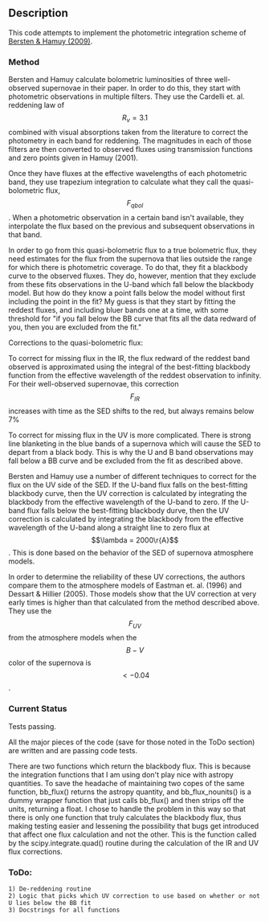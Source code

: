 ## Description

This code attempts to implement the photometric integration scheme of [Bersten & Hamuy (2009)](http://iopscience.iop.org/0004-637X/701/1/200).

### Method

Bersten and Hamuy calculate bolometric luminosities of three well-observed supernovae in their paper.
In order to do this, they start with photometric observations in multiple filters.
They use the Cardelli et. al. reddening law of $$R_v = 3.1$$ combined with visual absorptions taken from the literature to correct the photometry in each band for reddening.
The magnitudes in each of those filters are then converted to observed fluxes using transmission functions and zero points given in Hamuy (2001).

Once they have fluxes at the effective wavelengths of each photometric band, they use trapezium integration to calculate what they call the quasi-bolometric flux, $$F_{qbol}$$.
When a photometric observation in a certain band isn't available, they interpolate the flux based on the previous and subsequent observations in that band.

In order to go from this quasi-bolometric flux to a true bolometric flux, they need estimates for the flux from the supernova that lies outside the range for which there is photometric coverage.
To do that, they fit a blackbody curve to the observed fluxes.
They do, however, mention that they exclude from these fits observations in the U-band which fall below the blackbody model.
But how do they know a point falls below the model without first including the point in the fit?
My guess is that they start by fitting the reddest fluxes, and including bluer bands one at a time, with some threshold for "if you fall below the BB curve that fits all the data redward of you, then you are excluded from the fit."

Corrections to the quasi-bolometric flux:

To correct for missing flux in the IR, the flux redward of the reddest band observed is approximated using the integral of the best-fitting blackbody function from the effective wavelength of the reddest observation to infinity.
For their well-observed supernovae, this correction $$F_{IR}$$  increases with time as the SED shifts to the red, but always remains below 7%

To correct for missing flux in the UV is more complicated.
There is strong line blanketing in the blue bands of a supernova which will cause the SED to depart from a black body.
This is why the U and B band observations may fall below a BB curve and be excluded from the fit as described above.

Bersten and Hamuy use a number of different techniques to correct for the flux on the UV side of the SED.
If the U-band flux falls on the best-fitting blackbody curve, then the UV correction is calculated by integrating the blackbody from the effective wavelength of the U-band to zero.
If the U-band flux falls below the best-fitting blackbody durve, then the UV correction is calculated by integrating the blackbody from the effective wavelength of the U-band along a straight line to zero flux at $$\lambda = 2000\r{A}$$.
This is done based on the behavior of the SED of supernova atmosphere models.

In order to determine the reliability of these UV corrections, the authors compare them to the atmosphere models of Eastman et. al. (1996) and Dessart & Hillier (2005).
Those models show that the UV correction at very early times is higher than that calculated from the method described above.
They use the $$F_{UV}$$ from the atmosphere models when the $$B-V$$ color of the supernova is $$< -0.04$$.

### Current Status

Tests passing.

All the major pieces of the code (save for those noted in the ToDo section) are written and are passing code tests.

There are two functions which return the blackbody flux. This is because the integration functions that I am using don't play nice with astropy quantities. To save the headache of maintaining two copes of the same function, bb_flux() returns the astropy quantity, and bb_flux_nounits() is a dummy wrapper function that just calls bb_flux() and then strips off the units, returning a float. 
I chose to handle the problem in this way so that there is only one function that truly calculates the blackbody flux, thus making testing easier and lessening the possibility that bugs get introduced that affect one flux calculation and not the other.
This is the function called by the scipy.integrate.quad() routine during the calculation of the IR and UV flux corrections.

### ToDo:

    1) De-reddening routine
    2) Logic that picks which UV correction to use based on whether or not U lies below the BB fit
    3) Docstrings for all functions

